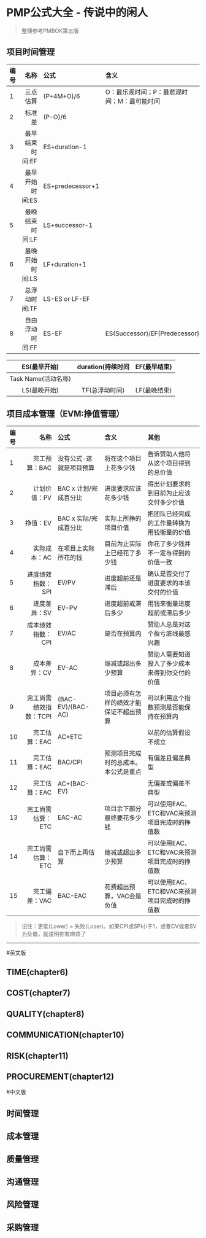 # PMP公式大全 - 传说中的闲人
> 整理参考PMBOK第五版

## 项目时间管理
编号 | 名称 | 公式 | 含义 | 其他
:---------- | ---------------: | :--------------- | :--------------- | :---------------
1 | 三点估算 | (P+4M+O)/6 | O：最乐观时间；P：最悲观时间；M：最可能时间 |
2 | 标准差 | (P-O)/6 |  |
3 | 最早结束时间:EF | ES+duration-1 |  |
4 | 最早开始时间:ES | ES+predecessor+1 |  |
5 | 最晚结束时间:LF | LS+successor-1 |  |
6 | 最晚开始时间:LS | LF+duration+1 |  |
7 | 总浮动时间:TF | LS-ES or LF-EF |  |
8 | 自由浮动时间:FF | ES-EF | ES(Successor)/EF(Predecessor) |


ES(最早开始) | duration(持续时间 | EF(最早结束)
:-: | :-: | :-: 
 | Task Name(活动名称) | 
LS(最晚开始) | TF(总浮动时间) | LF(最晚结束)


## 项目成本管理（EVM:挣值管理）
编号 | 名称 | 公式 | 含义 | 其他
:---------- | ---------------: | :--------------- | :--------------- | :---------------
1 | 完工预算：BAC | 没有公式-这就是项目预算 | 将在这个项目上花多少钱 | 告诉赞助人他将从这个项目得到的总价值
2 | 计划价值：PV | BAC x 计划/完成百分比 | 进度要求应该花多少钱 | 得出计划要求的到目前为止应该交付多少价值
3 | 挣值：EV | BAC x 实际/完成百分比 | 实际上所挣的项目价值 | 把团队已经完成的工作量转换为用钱衡量的价值
4 | 实际成本：AC | 在项目上实际所花的钱 | 目前为止实际上已经花了多少钱 | 你花了多少钱并不一定与得到的价值一致
5 | 进度绩效指数：SPI | EV/PV | 进度超前还是滞后 | 确认是否交付了进度要求的本该交付的价值
6 | 进度差异：SV | EV-PV | 进度超前或滞后多少 | 用钱来衡量进度超前或滞后多少
7 | 成本绩效指数：CPI | EV/AC | 是否在预算内 | 赞助人总是对这个盈亏底线最感兴趣
8 | 成本差异：CV | EV-AC | 缩减或超出多少预算 | 赞助人需要知道投入了多少成本来得到你交付的价值
9 | 完工尚需绩效指数：TCPI | (BAC-EV)/(BAC-AC) | 项目必须有怎样的绩效才能保证不超出预算 | 可以利用这个指数预测是否能保持在预算内
10 | 完工估算：EAC | AC+ETC |  | 以前的估算假设不成立
11 | 完工估算：EAC | BAC/CPI | 预测项目完成时的总成本。本公式是重点 | 有偏差且偏差典型
12 | 完工估算：EAC | AC+(BAC-EV) |  | 无偏差或偏差不典型
13 | 完工尚需估算：ETC | EAC-AC | 项目余下部分最终要花多少钱 | 可以使用EAC、ETC和VAC来预测项目完成时的挣值数
14 | 完工尚需估算：ETC | 自下而上再估算 | 缩减或超出多少预算 | 可以使用EAC、ETC和VAC来预测项目完成时的挣值数
15 | 完工偏差：VAC | BAC-EAC | 花费超出预算，VAC会是负值 | 可以使用EAC、ETC和VAC来预测项目完成时的挣值数
> 记住：更低(Lower) = 失败(Loser)。如果CPI或SPI小于1，或者CV或者SV为负值，就说明你有麻烦了


***

#英文版
## TIME(chapter6)


## COST(chapter7)



## QUALITY(chapter8)



## COMMUNICATION(chapter10)



## RISK(chapter11)



## PROCUREMENT(chapter12)

























#中文版

## 时间管理



## 成本管理



## 质量管理



## 沟通管理



## 风险管理



## 采购管理
